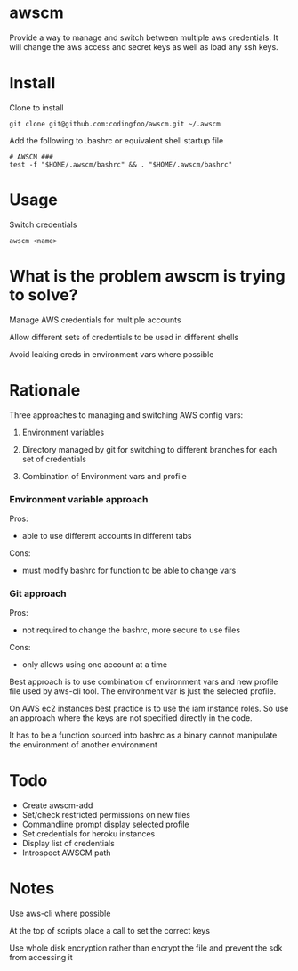 # awscm


Provide a way to manage and switch between multiple aws credentials. It will change the aws access and secret keys as well as load any ssh keys.


# Install

Clone to install
```
git clone git@github.com:codingfoo/awscm.git ~/.awscm
```

Add the following to .bashrc or equivalent shell startup file
```
# AWSCM ###
test -f "$HOME/.awscm/bashrc" && . "$HOME/.awscm/bashrc"
```

# Usage

Switch credentials
```
awscm <name>
```

# What is the problem awscm is trying to solve?

Manage AWS credentials for multiple accounts

Allow different sets of credentials to be used in different shells

Avoid leaking creds in environment vars where possible


# Rationale

Three approaches to managing and switching AWS config vars:

1. Environment variables

2. Directory managed by git for switching to different branches for each set of credentials

3. Combination of Environment vars and profile

### Environment variable approach

Pros:
  * able to use different accounts in different tabs

Cons:
  * must modify bashrc for function to be able to change vars

### Git approach

Pros:
  * not required to change the bashrc, more secure to use files

Cons:
  * only allows using one account at a time

Best approach is to use combination of environment vars and new profile file used by aws-cli tool. The environment var is just the selected profile.

On AWS ec2 instances best practice is to use the iam instance roles. So use an approach where the keys are not specified directly in the code.

It has to be a function sourced into bashrc as a binary cannot manipulate the environment of another environment


# Todo

* Create awscm-add
* Set/check restricted permissions on new files
* Commandline prompt display selected profile
* Set credentials for heroku instances
* Display list of credentials
* Introspect AWSCM path

# Notes

Use aws-cli where possible

At the top of scripts place a call to set the correct keys

Use whole disk encryption rather than encrypt the file and prevent the sdk from accessing it
